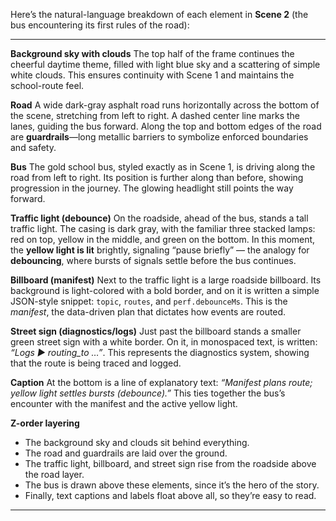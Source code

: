Here’s the natural-language breakdown of each element in **Scene 2** (the bus encountering its first rules of the road):

---

**Background sky with clouds**
The top half of the frame continues the cheerful daytime theme, filled with light blue sky and a scattering of simple white clouds. This ensures continuity with Scene 1 and maintains the school-route feel.

**Road**
A wide dark-gray asphalt road runs horizontally across the bottom of the scene, stretching from left to right. A dashed center line marks the lanes, guiding the bus forward. Along the top and bottom edges of the road are **guardrails**—long metallic barriers to symbolize enforced boundaries and safety.

**Bus**
The gold school bus, styled exactly as in Scene 1, is driving along the road from left to right. Its position is further along than before, showing progression in the journey. The glowing headlight still points the way forward.

**Traffic light (debounce)**
On the roadside, ahead of the bus, stands a tall traffic light. The casing is dark gray, with the familiar three stacked lamps: red on top, yellow in the middle, and green on the bottom. In this moment, the **yellow light is lit** brightly, signaling “pause briefly” — the analogy for **debouncing**, where bursts of signals settle before the bus continues.

**Billboard (manifest)**
Next to the traffic light is a large roadside billboard. Its background is light-colored with a bold border, and on it is written a simple JSON-style snippet: `topic`, `routes`, and `perf.debounceMs`. This is the *manifest*, the data-driven plan that dictates how events are routed.

**Street sign (diagnostics/logs)**
Just past the billboard stands a smaller green street sign with a white border. On it, in monospaced text, is written: *“Logs ▶ routing_to …”*. This represents the diagnostics system, showing that the route is being traced and logged.

**Caption**
At the bottom is a line of explanatory text: *“Manifest plans route; yellow light settles bursts (debounce).”* This ties together the bus’s encounter with the manifest and the active yellow light.

**Z-order layering**

* The background sky and clouds sit behind everything.
* The road and guardrails are laid over the ground.
* The traffic light, billboard, and street sign rise from the roadside above the road layer.
* The bus is drawn above these elements, since it’s the hero of the story.
* Finally, text captions and labels float above all, so they’re easy to read.

---
